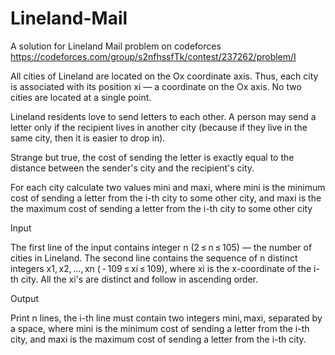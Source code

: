 # Lineland-Mail
A solution for Lineland Mail problem on codeforces  https://codeforces.com/group/s2nfhssfTk/contest/237262/problem/I

All cities of Lineland are located on the Ox coordinate axis. Thus, each city is associated with its position xi — a coordinate on the Ox axis. No two cities are located at a single point.

Lineland residents love to send letters to each other. A person may send a letter only if the recipient lives in another city (because if they live in the same city, then it is easier to drop in).

Strange but true, the cost of sending the letter is exactly equal to the distance between the sender's city and the recipient's city.

For each city calculate two values ​​mini and maxi, where mini is the minimum cost of sending a letter from the i-th city to some other city, and maxi is the the maximum cost of sending a letter from the i-th city to some other city

Input

The first line of the input contains integer n (2 ≤ n ≤ 105) — the number of cities in Lineland. The second line contains the sequence of n distinct integers x1, x2, ..., xn ( - 109 ≤ xi ≤ 109), where xi is the x-coordinate of the i-th city. All the xi's are distinct and follow in ascending order.

Output

Print n lines, the i-th line must contain two integers mini, maxi, separated by a space, where mini is the minimum cost of sending a letter from the i-th city, and maxi is the maximum cost of sending a letter from the i-th city.

